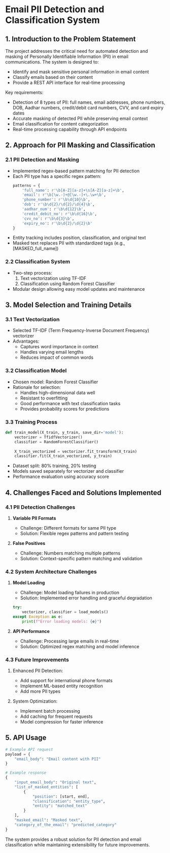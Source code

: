 # Email PII Detection and Classification System

## 1. Introduction to the Problem Statement

The project addresses the critical need for automated detection and masking of Personally Identifiable Information (PII) in email communications. The system is designed to:
- Identify and mask sensitive personal information in email content
- Classify emails based on their content
- Provide a REST API interface for real-time processing

Key requirements:
- Detection of 8 types of PII: full names, email addresses, phone numbers, DOB, Aadhar numbers, credit/debit card numbers, CVV, and card expiry dates
- Accurate masking of detected PII while preserving email context
- Email classification for content categorization
- Real-time processing capability through API endpoints

## 2. Approach for PII Masking and Classification

### 2.1 PII Detection and Masking
- Implemented regex-based pattern matching for PII detection
- Each PII type has a specific regex pattern:
  ```python
  patterns = {
      'full_name': r'\b[A-Z][a-z]+\s[A-Z][a-z]+\b',
      'email': r'\b[\w.-]+@[\w.-]+\.\w+\b',
      'phone_number': r'\b\d{10}\b',
      'dob': r'\b\d{2}/\d{2}/\d{4}\b',
      'aadhar_num': r'\b\d{12}\b',
      'credit_debit_no': r'\b\d{16}\b',
      'cvv_no': r'\b\d{3}\b',
      'expiry_no': r'\b\d{2}/\d{2}\b'
  }
  ```
- Entity tracking includes position, classification, and original text
- Masked text replaces PII with standardized tags (e.g., [MASKED_full_name])

### 2.2 Classification System
- Two-step process:
  1. Text vectorization using TF-IDF
  2. Classification using Random Forest Classifier
- Modular design allowing easy model updates and maintenance

## 3. Model Selection and Training Details

### 3.1 Text Vectorization
- Selected TF-IDF (Term Frequency-Inverse Document Frequency) vectorizer
- Advantages:
  - Captures word importance in context
  - Handles varying email lengths
  - Reduces impact of common words

### 3.2 Classification Model
- Chosen model: Random Forest Classifier
- Rationale for selection:
  - Handles high-dimensional data well
  - Resistant to overfitting
  - Good performance with text classification tasks
  - Provides probability scores for predictions

### 3.3 Training Process
```python
def train_model(X_train, y_train, save_dir='model'):
    vectorizer = TfidfVectorizer()
    classifier = RandomForestClassifier()
    
    X_train_vectorized = vectorizer.fit_transform(X_train)
    classifier.fit(X_train_vectorized, y_train)
```
- Dataset split: 80% training, 20% testing
- Models saved separately for vectorizer and classifier
- Performance evaluation using accuracy score

## 4. Challenges Faced and Solutions Implemented

### 4.1 PII Detection Challenges
1. **Variable PII Formats**
   - Challenge: Different formats for same PII type
   - Solution: Flexible regex patterns and pattern testing

2. **False Positives**
   - Challenge: Numbers matching multiple patterns
   - Solution: Context-specific pattern matching and validation

### 4.2 System Architecture Challenges
1. **Model Loading**
   - Challenge: Model loading failures in production
   - Solution: Implemented error handling and graceful degradation
   ```python
   try:
       vectorizer, classifier = load_models()
   except Exception as e:
       print(f"Error loading models: {e}")
   ```

2. **API Performance**
   - Challenge: Processing large emails in real-time
   - Solution: Optimized regex matching and model inference

### 4.3 Future Improvements
1. Enhanced PII Detection:
   - Add support for international phone formats
   - Implement ML-based entity recognition
   - Add more PII types

2. System Optimization:
   - Implement batch processing
   - Add caching for frequent requests
   - Model compression for faster inference

## 5. API Usage

```python
# Example API request
payload = {
    "email_body": "Email content with PII"
}

# Example response
{
    "input_email_body": "Original text",
    "list_of_masked_entities": [
        {
            "position": [start, end],
            "classification": "entity_type",
            "entity": "matched_text"
        }
    ],
    "masked_email": "Masked text",
    "category_of_the_email": "predicted_category"
}
```

The system provides a robust solution for PII detection and email classification while maintaining extensibility for future improvements.
